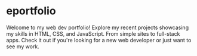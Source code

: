 # eportfolio
Welcome to my web dev portfolio! Explore my recent projects showcasing my skills in HTML, CSS, and JavaScript. From simple sites to full-stack apps. Check it out if you're looking for a new web developer or just want to see my work.

